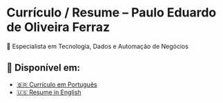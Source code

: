 # Currículo / Resume – Paulo Eduardo de Oliveira Ferraz

🎯 Especialista em Tecnologia, Dados e Automação de Negócios

## 📄 Disponível em:
- [🇧🇷 Currículo em Português](./pt/Curriculo.md)
- [🇺🇸 Resume in English](./en/Resume.md)
